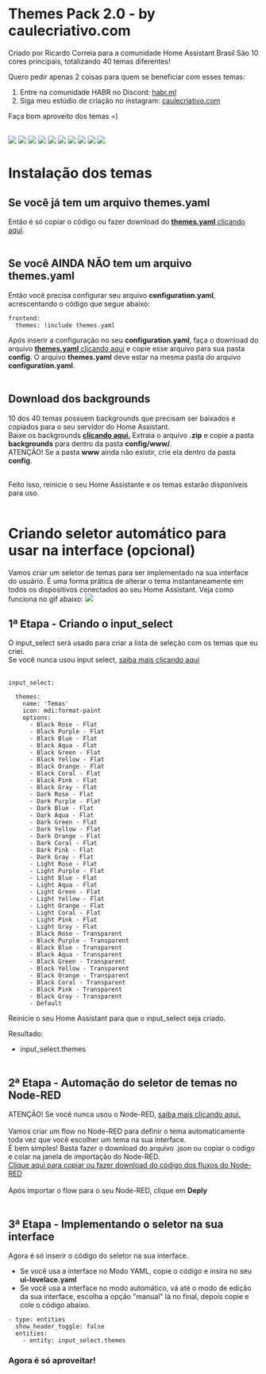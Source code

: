 # Themes Pack 2.0 - by caulecriativo.com


Criado por Ricardo Correia para a comunidade Home Assistant Brasil
São 10 cores principais, totalizando 40 temas diferentes!

Quero pedir apenas 2 coisas para quem se beneficiar com esses temas:

1) Entre na comunidade HABR no Discord: [habr.ml](http://habr.ml)
2) Siga meu estúdio de criação no instagram: [caulecriativo.com](http://caulecriativo.com)

Faça bom aproveito dos temas =)<br><br>

![](https://github.com/orickcorreia/ha-themes-pack-2.0/blob/master/images/01-rose.png)
![](https://github.com/orickcorreia/ha-themes-pack-2.0/blob/master/images/02-purple.png)
![](https://github.com/orickcorreia/ha-themes-pack-2.0/blob/master/images/03-blue.png)
![](https://github.com/orickcorreia/ha-themes-pack-2.0/blob/master/images/04-aqua.png)
![](https://github.com/orickcorreia/ha-themes-pack-2.0/blob/master/images/05-green.png)
![](https://github.com/orickcorreia/ha-themes-pack-2.0/blob/master/images/06-yellow.png)
![](https://github.com/orickcorreia/ha-themes-pack-2.0/blob/master/images/07-orange.png)
![](https://github.com/orickcorreia/ha-themes-pack-2.0/blob/master/images/08-coral.png)
![](https://github.com/orickcorreia/ha-themes-pack-2.0/blob/master/images/09-pink.png)
![](https://github.com/orickcorreia/ha-themes-pack-2.0/blob/master/images/10-gray.png)
<br>
# Instalação dos temas
## Se você já tem um arquivo themes.yaml
Então é só copiar o código ou fazer download do [**themes.yaml** clicando aqui](https://github.com/orickcorreia/ha-themes-pack-2.0/blob/master/src/pt-br/themes.yaml).<br><br>
## Se você AINDA NÃO tem um arquivo themes.yaml
Então você precisa configurar seu arquivo **configuration.yaml**, acrescentando o código que segue abaixo:
<br>
```
frontend:
  themes: !include themes.yaml
```
Após inserir a configuração no seu **configuration.yaml**, faça o download do arquivo [**themes.yaml** clicando aqui](https://github.com/orickcorreia/ha-themes-pack-2.0/blob/master/src/pt-br/themes.yaml) e copie esse arquivo para sua pasta **config**. O arquivo **themes.yaml** deve estar na mesma pasta do arquivo **configuration.yaml**.<br><br>
## Download dos backgrounds
10 dos 40 temas possuem backgrounds que precisam ser baixados e copiados para o seu servidor do Home Assistant.<br>
Baixe os backgrounds [**clicando aqui.**](https://github.com/orickcorreia/ha-themes-pack-2.0/blob/master/src/backgrounds.zip) Extraia o arquivo **.zip** e copie a pasta **backgrounds** para dentro da pasta **config/www/**.<br>
ATENÇÃO! Se a pasta **www** ainda não existir, crie ela dentro da pasta **config**.
<br><br>

Feito isso, reinicie o seu Home Assistante e os temas estarão disponíveis para uso.
<br><br>
# Criando seletor automático para usar na interface (opcional)
Vamos criar um seletor de temas para ser implementado na sua interface do usuário. É uma forma prática de alterar o tema instantaneamente em todos os dispositivos conectados ao seu Home Assistant. Veja como funciona no gif abaixo:
![](https://github.com/orickcorreia/ha-themes-pack-2.0/blob/master/images/seletor.gif)

## 1ª Etapa - Criando o input_select
O input_select será usado para criar a lista de seleção com os temas que eu criei.<br>
Se você nunca usou input select, [saiba mais clicando aqui](https://www.home-assistant.io/integrations/input_select)<br><br>
```
input_select:

  themes:
    name: 'Temas'
    icon: mdi:format-paint
    options:
      - Black Rose - Flat
      - Black Purple - Flat
      - Black Blue - Flat 
      - Black Aqua - Flat
      - Black Green - Flat
      - Black Yellow - Flat
      - Black Orange - Flat
      - Black Coral - Flat
      - Black Pink - Flat
      - Black Gray - Flat
      - Dark Rose - Flat
      - Dark Purple - Flat
      - Dark Blue - Flat 
      - Dark Aqua - Flat
      - Dark Green - Flat
      - Dark Yellow - Flat
      - Dark Orange - Flat
      - Dark Coral - Flat
      - Dark Pink - Flat
      - Dark Gray - Flat
      - Light Rose - Flat
      - Light Purple - Flat
      - Light Blue - Flat 
      - Light Aqua - Flat
      - Light Green - Flat
      - Light Yellow - Flat
      - Light Orange - Flat
      - Light Coral - Flat
      - Light Pink - Flat
      - Light Gray - Flat
      - Black Rose - Transparent
      - Black Purple - Transparent
      - Black Blue - Transparent 
      - Black Aqua - Transparent
      - Black Green - Transparent
      - Black Yellow - Transparent
      - Black Orange - Transparent
      - Black Coral - Transparent
      - Black Pink - Transparent
      - Black Gray - Transparent      
      - Default
```
Reinicie o seu Home Assistant para que o input_select seja criado.<br>

Resultado:
* input_select.themes
<br><br>

## 2ª Etapa - Automação do seletor de temas no Node-RED

ATENÇÃO! Se você nunca usou o Node-RED, [saiba mais clicando aqui.](https://github.com/hassio-addons/addon-node-red)<br><br>
Vamos criar um flow no Node-RED para definir o tema automaticamente toda vez que você escolher um tema na sua interface.<br>
É bem simples! Basta fazer o download do arquivo .json ou copiar o código e colar na janela de importação do Node-RED.<br>
[Clique aqui para copiar ou fazer download do código dos fluxos do Node-RED](/src/seletor_theme_nodered.json)<br><br>
Após importar o flow para o seu Node-RED, clique em **Deply**<br><br>

## 3ª Etapa - Implementando o seletor na sua interface

Agora é só inserir o código do seletor na sua interface.
* Se você usa a interface no Modo YAML, copie o código e insira no seu **ui-lovelace.yaml**
* Se você usa a interface no modo automático, vá até o modo de edição da sua interface, escolha a opção "manual" lá no final, depois copie e cole o código abaixo.

``` 
- type: entities
  show_header_toggle: false
  entities:
    - entity: input_select.themes

``` 

### Agora é só aproveitar!
